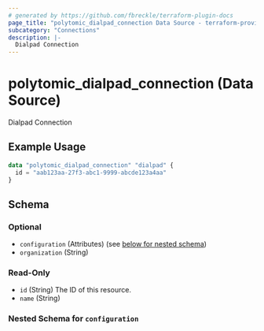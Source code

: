 ```yaml
---
# generated by https://github.com/fbreckle/terraform-plugin-docs
page_title: "polytomic_dialpad_connection Data Source - terraform-provider-polytomic"
subcategory: "Connections"
description: |-
  Dialpad Connection
---
```


# polytomic_dialpad_connection (Data Source)

Dialpad Connection

## Example Usage

```terraform
data "polytomic_dialpad_connection" "dialpad" {
  id = "aab123aa-27f3-abc1-9999-abcde123a4aa"
}
```

<!-- schema generated by tfplugindocs -->
## Schema

### Optional

- `configuration` (Attributes) (see [below for nested schema](#nestedatt--configuration))
- `organization` (String)

### Read-Only

- `id` (String) The ID of this resource.
- `name` (String)

<a id="nestedatt--configuration"></a>
### Nested Schema for `configuration`


